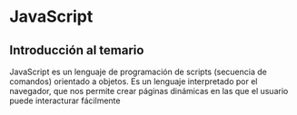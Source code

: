 # JavaScript
## Introducción al temario

JavaScript es un lenguaje de programación de scripts (secuencia de comandos) orientado a objetos.
Es un lenguaje interpretado por el navegador, que nos permite crear páginas dinámicas en las que el usuario puede interacturar fácilmente
